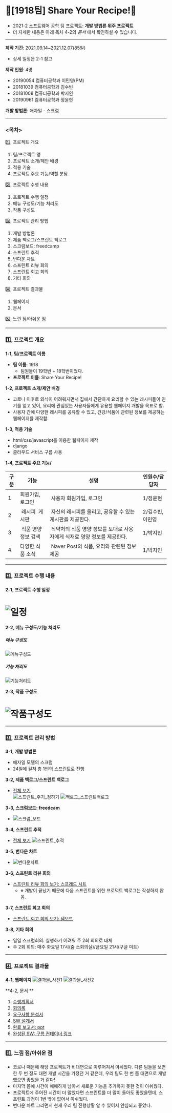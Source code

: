 # **💛\[1918팀\] Share Your Recipe!💛**

-   2021-2 소프트웨어 공학 팀 프로젝트: **개발 방법론 위주 프로젝트**
-   더 자세한 내용은 아래 목차 4-2의 _문서_ 에서 확인하실 수 있습니다.

---

**제작 기간**: 2021.09.14~2021.12.07(85일)

-   상세 일정은 2-1 참고

**제작 인원**: 4명

-   20190054 컴퓨터공학과 이민영(PM)
-   20181039 컴퓨터공학과 김수빈
-   20181008 컴퓨터공학과 박지인
-   20190961 컴퓨터공학과 정윤현

**개발 방법론**: 애자일 - 스크럼

---

### **<목차>**

1️⃣, 프로젝트 개요

1.  팀/프로젝트 명
2.  프로젝트 소개/제안 배경
3.  적용 기술
4.  프로젝트 주요 기능/역할 분담

2️⃣, 프로젝트 수행 내용

1.  프로젝트 수행 일정
2.  메뉴 구성도/기능 처리도
3.  작품 구성도

3️⃣, 프로젝트 관리 방법

1.  개발 방법론
2.  제품 백로그/스프린트 백로그
3.  스크럼보드: freedcamp
4.  스프린트 추적
5.  번다운 차트
6.  스프린트 리뷰 회의
7.  스프린트 회고 회의
8.  기타 회의

4️⃣, 프로젝트 결과물

1.  웹페이지
2.  문서

5️⃣, 느낀 점/아쉬운 점

---

### **1️⃣, 프로젝트 개요**

**1-1, 팀/프로젝트 이름**

-   **팀 이름**: 1918
    -   팀원들이 19학번 + 18학번이었다.
-   **프로젝트 이름**: Share Your Recipe!


**1-2, 프로젝트 소개/제안 배경**

-   코로나 이후로 외식이 어려워지면서 집에서 간단하게 요리할 수 있는 레시피들이 인기를 얻고 있어, 요리에 관심있는 사용자들에게 유용할 웹페이지 개발을 목표로 함.
-   사용자 간에 다양한 레시피를 공유할 수 있고, 건강/식품에 관련된 정보를 제공하는 웹페이지를 제작함.


**1-3, 적용 기술**

-   html/css/javascript를 이용한 웹페이지 제작
-   django
-   클라우드 서비스 구름 사용


**1-4, 프로젝트 주요 기능/**

| 구분 | 기능 | 설명 | 인원수/담당자 |
| --- | --- | --- | --- |
| 1 | 회원가입, 로그인  |  사용자 회원가입, 로그인 | 1/정윤현 |
| 2 |  레시피  게시판 |  자신의 레시피를 올리고, 공유할 수 있는 게시판을 제공한다. | 2/김수빈, 이민영 |
| 3 |  식품 영양 정보 검색 |  식약처의 식품 영양 정보를 토대로 사용자에게 식재료 영양 정보를 제공한다. | 1/박지인       |
| 4 | 다양한 식품 소식 |  Naver Post의 식품, 요리와 관련된 정보 제공 | 1/박지인       |

---

### **2️⃣, 프로젝트 수행 내용**

**2-1, 프로젝트 수행 일정**
# ![일정](https://user-images.githubusercontent.com/61674991/146735498-61e7dbb7-585c-4dff-af9f-bc141d526e3f.png)

**2-2, 메뉴 구성도/기능 처리도**
##### 메뉴 구성도
![메뉴구성도](https://user-images.githubusercontent.com/61674991/146735504-3e4df990-f6b6-4971-8f3d-4de3d9cb07b6.JPG)

##### 기능 처리도
![기능처리도](https://user-images.githubusercontent.com/61674991/146735500-3e701465-ea21-4c1a-b72d-e2bcfb062a7f.JPG)

**2-3, 작품 구성도**
# ![작품구성도](https://user-images.githubusercontent.com/61674991/146735509-06308fc2-386e-42ec-9ca3-5e22b7519d7c.JPG)

---

### **3️⃣, 프로젝트 관리 방법**

**3-1, 개발 방법론**

-   애자일 모델의 스크럼
-   24일에 걸쳐 총 1번의 스프린트로 진행 

**3-2, 제품 백로그/스프린트 백로그**
- [전체 보기](https://docs.google.com/spreadsheets/d/14ES1psx6KkkMwHEBY1Dvnb17dqddb_smVlrbOsLRGjg/edit?usp=sharing)  
![스프린트_주기_정하기](https://user-images.githubusercontent.com/61674991/146736233-50eb62ad-9ec1-4194-9029-e2fe10104c2a.JPG)
![백로그_스프린트백로그](https://user-images.githubusercontent.com/61674991/146736242-f93f6f3f-c3f8-4f5d-874f-92a84614744e.JPG)


**3-3, 스크럼보드: freedcam**
- ![스크럼_보드](https://user-images.githubusercontent.com/61674991/146736658-b9c48b35-f887-4135-bf7e-13c6b2d6f9ed.png)


**3-4, 스프린트 추적**
- [전체 보기](https://docs.google.com/spreadsheets/d/1HH5JimniXAJBkuMiNddJ1uYC7PEFowd13S3PJkiKeLQ/edit?usp=sharing)
![스프린트_추적](https://user-images.githubusercontent.com/61674991/146736787-150c49c0-300b-4339-b8c7-bc5fa864774f.JPG)


**3-5, 번다운 차트**
- ![번다운차트](https://user-images.githubusercontent.com/61674991/146736921-7fb3a5fc-4658-463f-aec5-6e4256488dea.JPG)


**3-6, 스프린트 리뷰 회의**
- [스프린트 리뷰 회의 보기: 스프레드 시트](https://docs.google.com/spreadsheets/d/1NnA6-j_QBgJbPciR7R26sk20E8wAqijMQrnW8e5lUFM/edit?usp=sharing)
    -   ※ 개발이 끝났기 때문에 다음 스프린트를 위한 프로덕트 백로그는 작성하지 않음.

**3-7, 스프린트 회고 회의**
- [스프린트 회고 회의 보기: 잼보드](https://jamboard.google.com/d/1RLVjMjAgUIQ5BN8QwhFniixicGM5GryR56KQjlVfvOw/edit?usp=sharing)

**3-8, 기타 회의**

-   일일 스크럼회의: 실행하기 어려워 주 2회 회의로 대체
-   주 2회 회의: 매주 화요일 17시(줌 소회의실)/금요일 21시(구글 미트)

---

### **4️⃣, 프로젝트 결과물**

**4-1, 웹페이지**
![결과물_사진1](https://user-images.githubusercontent.com/61674991/146884243-73614ab3-90fb-4603-b1a4-68a4534baa48.png)
![결과물_사진2](https://user-images.githubusercontent.com/61674991/146884250-b7f3c68d-5648-4176-aa25-309fe5488bd4.png)


**4-2, 문서 **

1.  [수행계획서](https://docs.google.com/document/d/1AkL9s3A_UnxywnPjAKztkgjIgS64OijKaWDJ1Hi7Ffg/edit?usp=sharing)
2.  [회의록](https://docs.google.com/spreadsheets/d/1efsfv7KjGN_QKApZw-XoXTU3IxGY87p0i-u8KbN0CNs/edit?usp=sharing)
3.  [요구사항 분석서](https://docs.google.com/document/d/1I1g1d20tljeA-jKuOKwjwD1y9Z0XOjxs3nXp4SZVn1Q/edit?usp=sharing)
4.  [SW 설계서](https://docs.google.com/document/d/1PW3zdLUbfdJqbOmY5vjDiCHoh2SDNBWCFft_WrgDOz4/edit?usp=sharing)
5.  [완료 보고서: ppt](https://docs.google.com/presentation/d/1fuGfd2FiFVYRRE6KpK4OjSg4vDu2f4wb/edit?usp=sharing&ouid=115616156054822868753&rtpof=true&sd=true)
6.  [완성된 SW: 구름 컨테이너 링크](https://goor.me/JN5AQ)

---

### **5️⃣, 느낌 점/아쉬운 점**

-   코로나 때문에 해당 프로젝트가 비대면으로 이루어져서 아쉬웠다. 다른 팀들을 보면 한 두 번 정도 대면 개발 시간을 가졌던 거 같은데, 우리 팀도 한 번 쯤 대면으로 개발했으면 좋았을 거 같다!
-   마지막 쯤에 시간이 애매하게 남아서 새로운 기능을 추가하지 못한 것이 아쉬웠다.
-   프로젝트에 주어진 시간이 더 많았다면 스프린트를 더 많이 돌아도 좋았을텐데, 스프린트 과정이 1번 밖에 없어서 아쉬웠다.
-   번다운 차트 그리면서 현재 우리 팀 진행상황 알 수 있어서 안심되고 좋았다.
